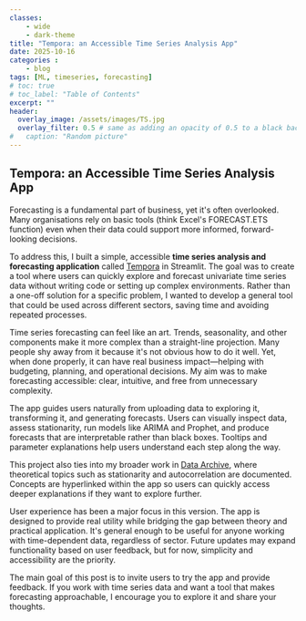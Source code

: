 ```yaml
---
classes: 
    - wide
    - dark-theme
title: "Tempora: an Accessible Time Series Analysis App"
date: 2025-10-16
categories :
    - blog
tags: [ML, timeseries, forecasting]
# toc: true
# toc_label: "Table of Contents"
excerpt: ""
header:
  overlay_image: /assets/images/TS.jpg
  overlay_filter: 0.5 # same as adding an opacity of 0.5 to a black background
#   caption: "Random picture"
---
```



## Tempora: an Accessible Time Series Analysis App

Forecasting is a fundamental part of business, yet it's often overlooked. Many organisations rely on basic tools (think Excel's FORECAST.ETS function) even when their data could support more informed, forward-looking decisions.

To address this, I built a simple, accessible **time series analysis and forecasting application** called [Tempora](https://tempora-a-time-series-app.streamlit.app/) in Streamlit. The goal was to create a tool where users can quickly explore and forecast univariate time series data without writing code or setting up complex environments. Rather than a one-off solution for a specific problem, I wanted to develop a general tool that could be used across different sectors, saving time and avoiding repeated processes.

Time series forecasting can feel like an art. Trends, seasonality, and other components make it more complex than a straight-line projection. Many people shy away from it because it's not obvious how to do it well. Yet, when done properly, it can have real business impact—helping with budgeting, planning, and operational decisions. My aim was to make forecasting accessible: clear, intuitive, and free from unnecessary complexity.

The app guides users naturally from uploading data to exploring it, transforming it, and generating forecasts. Users can visually inspect data, assess stationarity, run models like ARIMA and Prophet, and produce forecasts that are interpretable rather than black boxes. Tooltips and parameter explanations help users understand each step along the way.

This project also ties into my broader work in [Data Archive](https://rhyslwells.github.io/Data-Archive/), where theoretical topics such as stationarity and autocorrelation are documented. Concepts are hyperlinked within the app so users can quickly access deeper explanations if they want to explore further.

User experience has been a major focus in this version. The app is designed to provide real utility while bridging the gap between theory and practical application. It's general enough to be useful for anyone working with time-dependent data, regardless of sector. Future updates may expand functionality based on user feedback, but for now, simplicity and accessibility are the priority.

The main goal of this post is to invite users to try the app and provide feedback. If you work with time series data and want a tool that makes forecasting approachable, I encourage you to explore it and share your thoughts.


